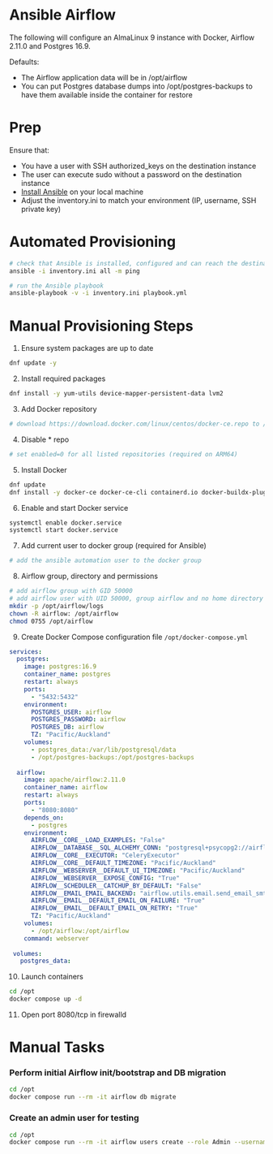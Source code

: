# Ansible Airflow

The following will configure an AlmaLinux 9 instance with Docker, Airflow 2.11.0 and Postgres 16.9.

Defaults: 

* The Airflow application data will be in /opt/airflow
* You can put Postgres database dumps into /opt/postgres-backups to have them available inside the container for restore

# Prep

Ensure that:

* You have a user with SSH authorized_keys on the destination instance
* The user can execute sudo without a password on the destination instance
* [Install Ansible](https://docs.ansible.com/ansible/latest/installation_guide/installation_distros.html) on your local machine
* Adjust the inventory.ini to match your environment (IP, username, SSH private key)

# Automated Provisioning

```bash
# check that Ansible is installed, configured and can reach the destination instance
ansible -i inventory.ini all -m ping
```

```bash
# run the Ansible playbook
ansible-playbook -v -i inventory.ini playbook.yml
 ```
# Manual Provisioning Steps

1. Ensure system packages are up to date

```bash
dnf update -y
```

2. Install required packages

```bash
dnf install -y yum-utils device-mapper-persistent-data lvm2
```

3. Add Docker repository

```bash
# download https://download.docker.com/linux/centos/docker-ce.repo to /etc/yum.repos.d/docker-ce.repo
```

4. Disable * repo

```bash
# set enabled=0 for all listed repositories (required on ARM64)
```

5. Install Docker

```bash
dnf update
dnf install -y docker-ce docker-ce-cli containerd.io docker-buildx-plugin docker-compose-plugin 
```

6. Enable and start Docker service

```bash
systemctl enable docker.service
systemctl start docker.service
```

7. Add current user to docker group (required for Ansible)

```bash
# add the ansible automation user to the docker group
```

8. Airflow group, directory and permissions

```bash
# add airflow group with GID 50000
# add airflow user with UID 50000, group airflow and no home directory
mkdir -p /opt/airflow/logs
chown -R airflow: /opt/airflow
chmod 0755 /opt/airflow
```

9. Create Docker Compose configuration file `/opt/docker-compose.yml`

```yaml
services:
  postgres:
    image: postgres:16.9
    container_name: postgres
    restart: always
    ports:
      - "5432:5432"
    environment:
      POSTGRES_USER: airflow
      POSTGRES_PASSWORD: airflow
      POSTGRES_DB: airflow
      TZ: "Pacific/Auckland"
    volumes:
      - postgres_data:/var/lib/postgresql/data
      - /opt/postgres-backups:/opt/postgres-backups
    
  airflow:
    image: apache/airflow:2.11.0
    container_name: airflow
    restart: always
    ports:
      - "8080:8080"
    depends_on:
      - postgres
    environment:
      AIRFLOW__CORE__LOAD_EXAMPLES: "False"
      AIRFLOW__DATABASE__SQL_ALCHEMY_CONN: "postgresql+psycopg2://airflow:airflow@postgres/airflow"    
      AIRFLOW__CORE__EXECUTOR: "CeleryExecutor"
      AIRFLOW__CORE__DEFAULT_TIMEZONE: "Pacific/Auckland"
      AIRFLOW__WEBSERVER__DEFAULT_UI_TIMEZONE: "Pacific/Auckland"
      AIRFLOW__WEBSERVER__EXPOSE_CONFIG: "True"
      AIRFLOW__SCHEDULER__CATCHUP_BY_DEFAULT: "False"
      AIRFLOW__EMAIL_EMAIL_BACKEND: "airflow.utils.email.send_email_smtp"
      AIRFLOW__EMAIL__DEFAULT_EMAIL_ON_FAILURE: "True"
      AIRFLOW__EMAIL__DEFAULT_EMAIL_ON_RETRY: "True"
      TZ: "Pacific/Auckland"
    volumes:
      - /opt/airflow:/opt/airflow
    command: webserver
    
 volumes:
   postgres_data:
```

10. Launch containers

```bash
cd /opt
docker compose up -d
```

11. Open port 8080/tcp in firewalld

# Manual Tasks

### Perform initial Airflow init/bootstrap and DB migration

```bash
cd /opt
docker compose run --rm -it airflow db migrate
```

### Create an admin user for testing  

```bash
cd /opt
docker compose run --rm -it airflow users create --role Admin --username admin --email admin --firstname admin --lastname admin --password admin
```

